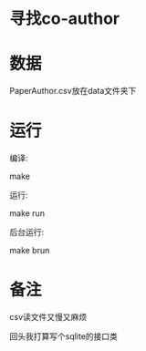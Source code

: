 寻找co-author
========================================

数据
========================================
PaperAuthor.csv放在data文件夹下

运行
========================================
编译:

make 

运行:

make run

后台运行:

make brun

备注
========================================
csv读文件又慢又麻烦

回头我打算写个sqlite的接口类


